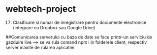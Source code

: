 # webtech-project
17.	Clasificare si numar de inregistrare pentru documente electronice (integrare cu Dropbox sau Google Drive)

##Comunicarea serverului cu baza de date se face printr-un serviciu de gazduire live
--> se va rula comand npm i in folderele client, respectiv server inainte de rularea aplicatiei